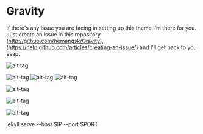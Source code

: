 # Gravity


If there's any issue you are facing in setting up this theme I'm there for you. Just create an issue in this repository (http://github.com/hemangsk/Gravity), (https://help.github.com/articles/creating-an-issue/) and I'll get back to you asap.

![alt tag](https://farm2.staticflickr.com/1593/25549169123_cfb392bfe9.jpg)

![alt-tag](https://farm8.staticflickr.com/7295/26900743846_10e9a0ba71_o.png)
![alt-tag](https://farm8.staticflickr.com/7675/26840339222_b078607576_o.png)
![alt-tag](https://farm2.staticflickr.com/1592/26151881165_3f351e5fd1.jpg)



![alt-tag](https://farm2.staticflickr.com/1674/25549273413_3872aa3b1e_o.png)



![alt-tag](https://farm2.staticflickr.com/1590/26563924866_ec40fd1ccd_o.png)

![alt-tag](https://farm2.staticflickr.com/1565/25879042020_03acf3c968_o.png)

jekyll serve --host $IP --port $PORT
